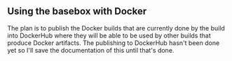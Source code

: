 ## Using the basebox with Docker

 The plan is to publish the Docker builds that are currently done by the build into DockerHub where they will be able to be used by other builds that produce Docker artifacts. The publishing to DockerHub hasn't been done yet so I'll save the documentation of this until that's done.